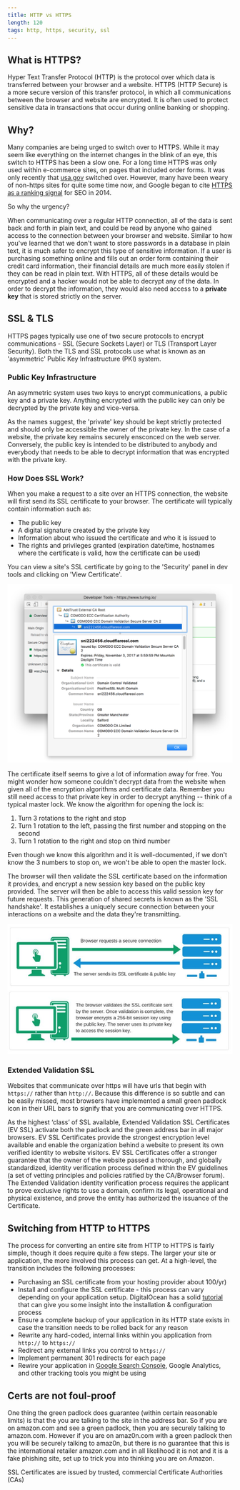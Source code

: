 ```yaml
---
title: HTTP vs HTTPS
length: 120
tags: http, https, security, ssl
---
```


## What is HTTPS?

Hyper Text Transfer Protocol (HTTP) is the protocol over which data is transferred between your browser and a website. HTTPS (HTTP Secure) is a more secure version of this transfer protocol, in which all communications between the browser and website are encrypted. It is often used to protect sensitive data in transactions that occur during online banking or shopping.

## Why?

Many companies are being urged to switch over to HTTPS. While it may seem like everything on the internet changes in the blink of an eye, this switch to HTTPS has been a slow one. For a long time HTTPS was only used within e-commerce sites, on pages that included order forms. It was only recently that [usa.gov](https://www.usa.gov/) switched over. However, many have been weary of non-https sites for quite some time now, and Google began to cite [HTTPS as a ranking signal](https://webmasters.googleblog.com/2014/08/https-as-ranking-signal.html) for SEO in 2014.

So why the urgency?

When communicating over a regular HTTP connection, all of the data is sent back and forth in plain text, and could be read by anyone who gained access to the connection between your browser and website. Similar to how you've learned that we don't want to store passwords in a database in plain text, it is much safer to encrypt this type of sensitive information. If a user is purchasing something online and fills out an order form containing their credit card information, their financial details are much more easily stolen if they can be read in plain text. With HTTPS, all of these details would be encrypted and a hacker would not be able to decrypt any of the data. In order to decrypt the information, they would also need access to a **private key** that is stored strictly on the server.

## SSL & TLS

HTTPS pages typically use one of two secure protocols to encrypt communications - SSL (Secure Sockets Layer) or TLS (Transport Layer Security). Both the TLS and SSL protocols use what is known as an 'asymmetric' Public Key Infrastructure (PKI) system.

### Public Key Infrastructure

An asymmetric system uses two keys to encrypt communications, a public key and a private key. Anything encrypted with the public key can only be decrypted by the private key and vice-versa. 

As the names suggest, the 'private' key should be kept strictly protected and should only be accessible the owner of the private key. In the case of a website, the private key remains securely ensconced on the web server. Conversely, the public key is intended to be distributed to anybody and everybody that needs to be able to decrypt information that was encrypted with the private key.

### How Does SSL Work?

When you make a request to a site over an HTTPS connection, the website will first send its SSL certificate to your browser. The certificate will typically contain information such as:

* The public key
* A digital signature created by the private key
* Information about who issued the certificate and who it is issued to
* The rights and privileges granted (expiration date/time, hostnames where the certificate is valid, how the certificate can be used)

You can view a site's SSL certificate by going to the 'Security' panel in dev tools and clicking on 'View Certificate'.

![SSL Certificate](/assets/images/lessons/https-ssl/ssl-certificate.png)

The certificate itself seems to give a lot of information away for free. You might wonder how someone couldn't decrypt data from the website when given all of the encryption algorithms and certificate data. Remember you still need access to that private key in order to decrypt anything -- think of a typical master lock. We know the algorithm for opening the lock is:

1. Turn 3 rotations to the right and stop
2. Turn 1 rotation to the left, passing the first number and stopping on the second
3. Turn 1 rotation to the right and stop on third number

Even though we know this algorithm and it is well-documented, if we don't know the 3 numbers to stop on, we won't be able to open the master lock.

The browser will then validate the SSL certificate based on the information it provides, and encrypt a new session key based on the public key provided. The server will then be able to access this valid session key for future requests. This generation of shared secrets is known as the 'SSL handshake'. It establishes a uniquely secure connection between your interactions on a website and the data they're transmitting.

![how-ssl-works](/assets/images/lessons/https-ssl/how-ssl-works.jpg)

### Extended Validation SSL

Websites that communicate over https will have urls that begin with `https://` rather than `http://`. Because this difference is so subtle and can be easily missed, most browsers have implemented a small green padlock icon in their URL bars to signify that you are communicating over HTTPS.

As the highest ‘class’ of SSL available, Extended Validation SSL Certificates (EV SSL) activate both the padlock and the green address bar in all major browsers. EV SSL Certificates provide the strongest encryption level available and enable the organization behind a website to present its own verified identity to website visitors. EV SSL Certificates offer a stronger guarantee that the owner of the website passed a thorough, and globally standardized, identity verification process defined within the EV guidelines (a set of vetting principles and policies ratified by the CA/Browser forum). The Extended Validation identity verification process requires the applicant to prove exclusive rights to use a domain, confirm its legal, operational and physical existence, and prove the entity has authorized the issuance of the Certificate.


## Switching from HTTP to HTTPS

The process for converting an entire site from HTTP to HTTPS is fairly simple, though it does require quite a few steps. The larger your site or application, the more involved this process can get. At a high-level, the transition includes the following processes:

* Purchasing an SSL certificate from your hosting provider about 100/yr)
* Install and configure the SSL certificate - this process can vary depending on your application setup. DigitalOcean has a solid [tutorial](https://www.digitalocean.com/community/tutorials/how-to-install-an-ssl-certificate-from-a-commercial-certificate-authority) that can give you some insight into the installation & configuration process
* Ensure a complete backup of your application in its HTTP state exists in case the transition needs to be rolled back for any reason
* Rewrite any hard-coded, internal links within you application from `http://` to `https://`
* Redirect any external links you control to `https://`
* Implement permanent 301 redirects for each page
* Rewire your application in [Google Search Console](https://www.google.com/webmasters/tools/home?hl=en&pli=1), Google Analytics, and other tracking tools you might be using

## Certs are not foul-proof

One thing the green padlock does guarantee (within certain reasonable limits) is that the you are talking to the site in the address bar. So if you are on amazon.com and see a green padlock, then you are securely talking to amazon.com. However if you are on amaz0n.com with a green padlock then you will be securely talking to amaz0n, but there is no guarantee that this is the international retailer amazon.com and in all likelihood it is not and it is a fake phishing site, set up to trick you into thinking you are on Amazon.









 SSL Certificates are issued by trusted, commercial Certificate Authorities (CAs)
